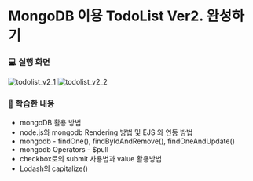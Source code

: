 # MongoDB 이용 TodoList Ver2. 완성하기

### 💻 실행 화면
![todolist_v2_1](https://user-images.githubusercontent.com/70925962/125199141-c653f300-e29f-11eb-91aa-e784a6cc8351.PNG)
![todolist_v2_2](https://user-images.githubusercontent.com/70925962/125199152-cf44c480-e29f-11eb-9a6b-bf7c3d50fa79.PNG)

### 💁 학습한 내용
* mongoDB 활용 방법
* node.js와 mongodb Rendering 방법 및 EJS 와 연동 방법
* mongodb - findOne(), findByIdAndRemove(), findOneAndUpdate()
* mongodb Operators - $pull
* checkbox로의 submit 사용법과 value 활용방법
* Lodash의 capitalize()
